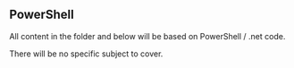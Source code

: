 ## PowerShell

All content in the folder and below will be based on PowerShell / .net code.

There will be no specific subject to cover.